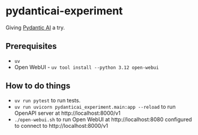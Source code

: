 # pydanticai-experiment

Giving [Pydantic AI](https://ai.pydantic.dev/) a try.

## Prerequisites

* `uv`
* Open WebUI - `uv tool install --python 3.12 open-webui`

## How to do things

* `uv run pytest` to run tests.
* `uv run uvicorn pydanticai_experiment.main:app --reload` to run OpenAPI server at http://localhost:8000/v1
* `./open-webui.sh` to run Open WebUI at http://localhost:8080 configured to connect to http://localhost:8000/v1
